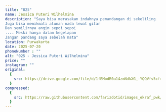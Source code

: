 ```yaml
---
title: "025"
name: Jessica Puteri Wilhelmina
description: "Saya bisa merasakan indahnya pemandangan di sekeliling
Juga bisa menikmati alunan nada lewat gitar
Dan semilirnya angin sepoi sepoi
.... Meski hanya dalam kegelapan
Jangan pandang saya sebelah mata"
location: Purwakarta
date: 2025-07-20
phoneNumber : ""
alt: "025 - Jessica Puteri Wilhelmina"
price: ""
instagram: ""
original:
  {
    src: https://drive.google.com/file/d/1fEModR0a14zmNdkXG_-YQQVfv5cfr2yL/view?usp=sharing,
  }
compressed:
  {
    src: https://raw.githubusercontent.com/farizdotid/images_ekraf_pwk/main/teraspendopocoffee/025.jpg,
  }
---
```

